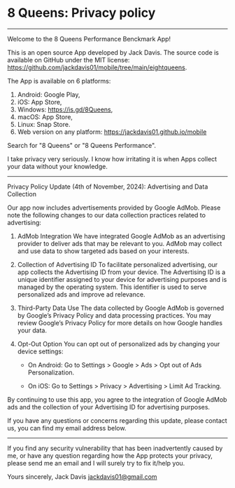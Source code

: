 
# 8 Queens: Privacy policy

---------------------------------

Welcome to the 8 Queens Performance Benckmark App!

This is an open source App developed by Jack Davis. The source code is available on GitHub under the MIT license: <https://github.com/jackdavis01/mobile/tree/main/eightqueens>.

The App is available on 6 platforms:

1. Android: Google Play,
2. iOS: App Store,
3. Windows: <https://is.gd/8Queens>,
4. macOS: App Store,
5. Linux: Snap Store.
6. Web version on any platform: <https://jackdavis01.github.io/mobile>

Search for "8 Queens" or "8 Queens Performance".

I take privacy very seriously. I know how irritating it is when Apps collect your data without your knowledge.

---

Privacy Policy Update (4th of November, 2024): Advertising and Data Collection

Our app now includes advertisements provided by Google AdMob. Please note the following changes to our data collection practices related to advertising:

1. AdMob Integration
We have integrated Google AdMob as an advertising provider to deliver ads that may be relevant to you. AdMob may collect and use data to show targeted ads based on your interests.

2. Collection of Advertising ID
To facilitate personalized advertising, our app collects the Advertising ID from your device. The Advertising ID is a unique identifier assigned to your device for advertising purposes and is managed by the operating system. This identifier is used to serve personalized ads and improve ad relevance.

3. Third-Party Data Use
The data collected by Google AdMob is governed by Google’s Privacy Policy and data processing practices. You may review Google’s Privacy Policy for more details on how Google handles your data.

4. Opt-Out Option
You can opt out of personalized ads by changing your device settings:

    - On Android: Go to Settings > Google > Ads > Opt out of Ads Personalization.

    - On iOS: Go to Settings > Privacy > Advertising > Limit Ad Tracking.

By continuing to use this app, you agree to the integration of Google AdMob ads and the collection of your Advertising ID for advertising purposes.

If you have any questions or concerns regarding this update, please contact us, you can find my email address below.

---

If you find any security vulnerability that has been inadvertently caused by me, or have any question regarding how the App protects your privacy, please send me an email and I will surely try to fix it/help you.

Yours sincerely,
Jack Davis
jackdavis01@gmail.com
